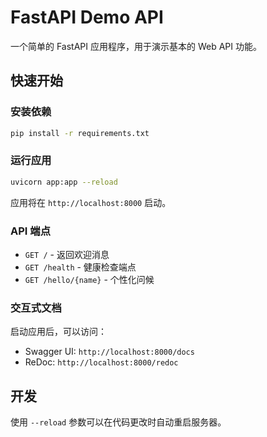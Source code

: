 # FastAPI Demo API

一个简单的 FastAPI 应用程序，用于演示基本的 Web API 功能。

## 快速开始

### 安装依赖

```bash
pip install -r requirements.txt
```

### 运行应用

```bash
uvicorn app:app --reload
```

应用将在 `http://localhost:8000` 启动。

### API 端点

- `GET /` - 返回欢迎消息
- `GET /health` - 健康检查端点
- `GET /hello/{name}` - 个性化问候

### 交互式文档

启动应用后，可以访问：
- Swagger UI: `http://localhost:8000/docs`
- ReDoc: `http://localhost:8000/redoc`

## 开发

使用 `--reload` 参数可以在代码更改时自动重启服务器。